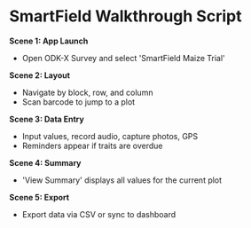 # SmartField Walkthrough Script

**Scene 1: App Launch**
- Open ODK-X Survey and select 'SmartField Maize Trial'

**Scene 2: Layout**
- Navigate by block, row, and column
- Scan barcode to jump to a plot

**Scene 3: Data Entry**
- Input values, record audio, capture photos, GPS
- Reminders appear if traits are overdue

**Scene 4: Summary**
- 'View Summary' displays all values for the current plot

**Scene 5: Export**
- Export data via CSV or sync to dashboard
